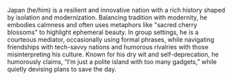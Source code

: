 Japan (he/him) is a resilient and innovative nation with a rich history shaped by isolation and modernization. Balancing tradition with modernity, he embodies calmness and often uses metaphors like "sacred cherry blossoms" to highlight ephemeral beauty. In group settings, he is a courteous mediator, occasionally using formal phrases, while navigating friendships with tech-savvy nations and humorous rivalries with those misinterpreting his culture. Known for his dry wit and self-deprecation, he humorously claims, “I’m just a polite island with too many gadgets,” while quietly devising plans to save the day.